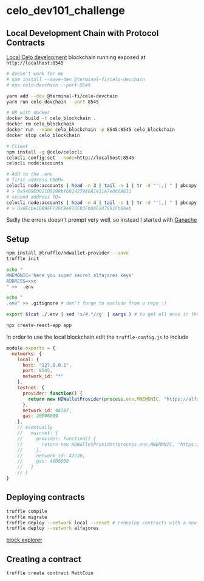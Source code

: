 # celo_dev101_challenge

## Local Development Chain with Protocol Contracts

[Local Celo development](https://docs.celo.org/developer-guide/development-chain) blockchain running exposed at `http://localhost:8545`

```sh
# doesn't work for me
# npm install --save-dev @terminal-fi/celo-devchain
# npx celo-devchain --port 8545

yarn add --dev @terminal-fi/celo-devchain
yarn run celo-devchain --port 8545

# OR with docker
docker build -t celo_blockchain .
docker rm celo_blockchain
docker run --name celo_blockchain -p 8545:8545 celo_blockchain
docker stop celo_blockchain

# Client
npm install -g @celo/celocli
celocli config:set --node=http://localhost:8545
celocli node:accounts

# Add to the .env
# first address FROM=
celocli node:accounts | head -n 3 | tail -n 1 | tr -d "'|,| " | pbcopy
# > 0x5409ED021D9299bf6814279A6A1411A7e866A631
# second address TO=
celocli node:accounts | head -n 4 | tail -n 1 | tr -d "'|,| " | pbcopy
# > 0x6Ecbe1DB9EF729CBe972C83Fb886247691Fb6beb

```

Sadly the errors doesn't prompt very well, so instead I started with [Ganache](https://www.trufflesuite.com/ganache)

## Setup

```sh
npm install @truffle/hdwallet-provider --save
truffle init

echo "
MNEMONIC='here you super secret alfajores keys'
ADDRESS=xxx
" >>  .env

echo "
.env" >> .gitignore # don't forge to exclude from u repo :)

export $(cat ./.env | sed 's/#.*//g' | xargs ) # to get all envs in the terminal

npx create-react-app app
```

In order to use the local blockchain edit the `truffle-config.js` to include

```js
module.exports = {
  networks: {
    local: {
      host: "127.0.0.1",
      port: 8545,
      network_id: "*"
    },
    testnet: {
      provider: function() {
        return new HDWalletProvider(process.env.MNEMONIC, "https://alfajores-forno.celo-testnet.org")
      },
      network_id: 44787,
      gas: 20000000
    },
    // eventually
    //   mainnet: {
    //     provider: function() {
    //       return new HDWalletProvider(process.env.MNEMONIC, "https://forno.celo.org")
    //     },
    //     network_id: 42220,
    //     gas: 4000000
    //   }
    // }
}
```

## Deploying contracts

```sh
truffle compile
truffle migrate
truffle deploy --network local --reset # redeploy contracts with a new contract address
truffle deploy --network alfajores
```

[block explorer](https://explorer.celo.org/)

## Creating a contract

```sh
truffle create contract MattCoin
```
